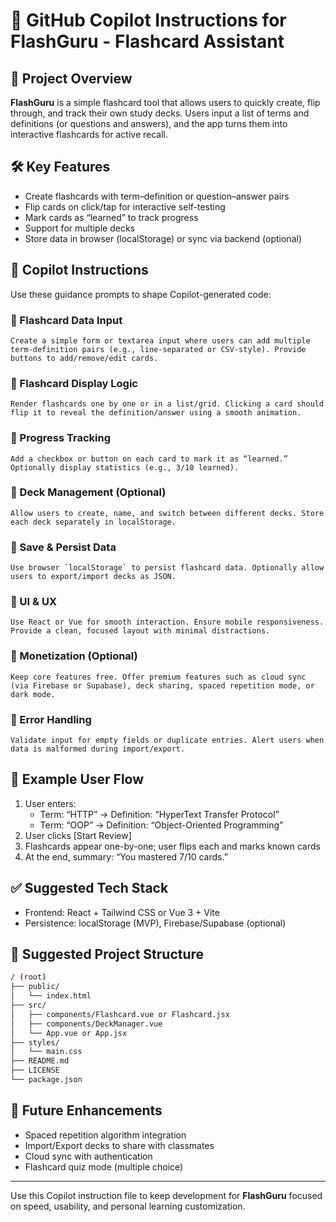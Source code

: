 # 🧠 GitHub Copilot Instructions for FlashGuru - Flashcard Assistant

## 📌 Project Overview
**FlashGuru** is a simple flashcard tool that allows users to quickly create, flip through, and track their own study decks. Users input a list of terms and definitions (or questions and answers), and the app turns them into interactive flashcards for active recall.

## 🛠️ Key Features
- Create flashcards with term–definition or question–answer pairs
- Flip cards on click/tap for interactive self-testing
- Mark cards as “learned” to track progress
- Support for multiple decks
- Store data in browser (localStorage) or sync via backend (optional)

## 🧭 Copilot Instructions
Use these guidance prompts to shape Copilot-generated code:

### 🔹 Flashcard Data Input
```plaintext
Create a simple form or textarea input where users can add multiple term-definition pairs (e.g., line-separated or CSV-style). Provide buttons to add/remove/edit cards.
```

### 🔹 Flashcard Display Logic
```plaintext
Render flashcards one by one or in a list/grid. Clicking a card should flip it to reveal the definition/answer using a smooth animation.
```

### 🔹 Progress Tracking
```plaintext
Add a checkbox or button on each card to mark it as “learned.” Optionally display statistics (e.g., 3/10 learned).
```

### 🔹 Deck Management (Optional)
```plaintext
Allow users to create, name, and switch between different decks. Store each deck separately in localStorage.
```

### 🔹 Save & Persist Data
```plaintext
Use browser `localStorage` to persist flashcard data. Optionally allow users to export/import decks as JSON.
```

### 🔹 UI & UX
```plaintext
Use React or Vue for smooth interaction. Ensure mobile responsiveness. Provide a clean, focused layout with minimal distractions.
```

### 🔹 Monetization (Optional)
```plaintext
Keep core features free. Offer premium features such as cloud sync (via Firebase or Supabase), deck sharing, spaced repetition mode, or dark mode.
```

### 🔹 Error Handling
```plaintext
Validate input for empty fields or duplicate entries. Alert users when data is malformed during import/export.
```

## 🧪 Example User Flow
1. User enters:
   - Term: “HTTP” → Definition: “HyperText Transfer Protocol”
   - Term: “OOP” → Definition: “Object-Oriented Programming”
2. User clicks [Start Review]
3. Flashcards appear one-by-one; user flips each and marks known cards
4. At the end, summary: “You mastered 7/10 cards.”

## ✅ Suggested Tech Stack
- Frontend: React + Tailwind CSS or Vue 3 + Vite
- Persistence: localStorage (MVP), Firebase/Supabase (optional)

## 📁 Suggested Project Structure
```bash
/ (root)
├── public/
│   └── index.html
├── src/
│   ├── components/Flashcard.vue or Flashcard.jsx
│   ├── components/DeckManager.vue
│   └── App.vue or App.jsx
├── styles/
│   └── main.css
├── README.md
├── LICENSE
└── package.json
```

## 🔗 Future Enhancements
- Spaced repetition algorithm integration
- Import/Export decks to share with classmates
- Cloud sync with authentication
- Flashcard quiz mode (multiple choice)

---
Use this Copilot instruction file to keep development for **FlashGuru** focused on speed, usability, and personal learning customization.
